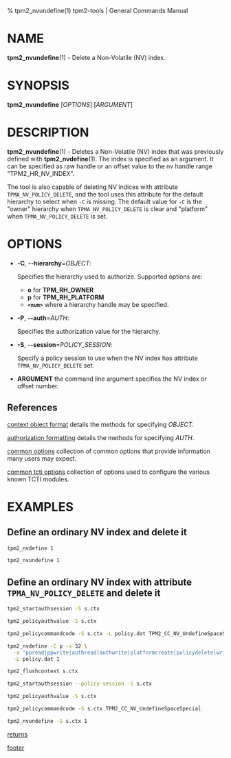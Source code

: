 % tpm2_nvundefine(1) tpm2-tools | General Commands Manual

# NAME

**tpm2_nvundefine**(1) - Delete a Non-Volatile (NV) index.

# SYNOPSIS

**tpm2_nvundefine** [*OPTIONS*] [*ARGUMENT*]

# DESCRIPTION

**tpm2_nvundefine**(1) - Deletes a Non-Volatile (NV) index that was previously
defined with **tpm2_nvdefine**(1). The index is specified as an argument. It can
be specified as raw handle or an offset value to the nv handle range
"TPM2_HR_NV_INDEX".

The tool is also capable of deleting NV indices with attribute `TPMA_NV_POLICY_DELETE`, and
the tool uses this attribute for the default hierarchy to select when `-C` is missing. The
default value for `-C` is the "owner" hierarchy when `TPMA_NV_POLICY_DELETE` is clear and
"platform" when `TPMA_NV_POLICY_DELETE` is set.

# OPTIONS

  * **-C**, **\--hierarchy**=_OBJECT_:

    Specifies the hierarchy used to authorize.
    Supported options are:
      * **o** for **TPM_RH_OWNER**
      * **p** for **TPM_RH_PLATFORM**
      * **`<num>`** where a hierarchy handle may be specified.

  * **-P**, **\--auth**=_AUTH_:

    Specifies the authorization value for the hierarchy.

  * **-S**, **\--session**=_POLICY_SESSION_:

    Specify a policy session to use when the NV index has attribute
    `TPMA_NV_POLICY_DELETE` set.

  * **ARGUMENT** the command line argument specifies the NV index or offset
    number.

## References

[context object format](common/ctxobj.md) details the methods for specifying
_OBJECT_.

[authorization formatting](common/authorizations.md) details the methods for
specifying _AUTH_.

[common options](common/options.md) collection of common options that provide
information many users may expect.

[common tcti options](common/tcti.md) collection of options used to configure
the various known TCTI modules.

# EXAMPLES

## Define an ordinary NV index and delete it
```bash
tpm2_nvdefine 1

tpm2_nvundefine 1
```

## Define an ordinary NV index with attribute `TPMA_NV_POLICY_DELETE` and delete it
```bash
tpm2_startauthsession -S s.ctx

tpm2_policyauthvalue -S s.ctx

tpm2_policycommandcode -S s.ctx -L policy.dat TPM2_CC_NV_UndefineSpaceSpecial

tpm2_nvdefine -C p -s 32 \
  -a "ppread|ppwrite|authread|authwrite|platformcreate|policydelete|write_stclear|read_stclear" \
  -L policy.dat 1

tpm2_flushcontext s.ctx

tpm2_startauthsession --policy-session -S s.ctx

tpm2_policyauthvalue -S s.ctx

tpm2_policycommandcode -S s.ctx TPM2_CC_NV_UndefineSpaceSpecial

tpm2_nvundefine -S s.ctx 1
```

[returns](common/returns.md)

[footer](common/footer.md)
